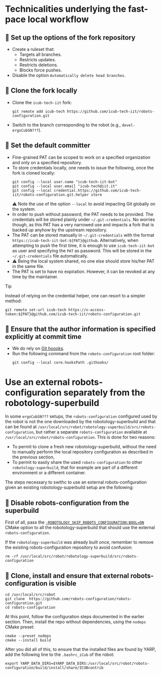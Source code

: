 Technicalities underlying the fast-pace local workflow
======================================================

## 🔲 Set up the options of the fork repository
- Create a ruleset that:
  - Targets all branches.
  - Restricts updates.
  - Restricts deletions.
  - Blocks force pushes.
- Disable the option `Automatically delete head branches`.

## 🔲 Clone the fork locally
- Clone the `icub-tech-iit` fork:
  ```console
  git remote add icub-tech https://github.com/icub-tech-iit/robots-configuration.git
  ```
- Switch to the branch corresponding to the robot (e.g., `devel-ergoCubSN???`).

## 🔲 Set the default committer
- Fine-grained PAT can be scoped to work on a specified organization and only on a specified repository.
- To store credentials locally, one needs to issue the following, once the fork is cloned locally:
  ```console
  git config --local user.name "icub-tech-iit-bot"
  git config --local user.email "icub-tech@iit.it"
  git config --local credential.https://github.com/icub-tech-iit/robots-configuration.git.helper store
  ```
  ⚠️ Note the use of the option `--local` to avoid impacting Git globally on the system.
- In order to push without password, the PAT needs to be provided. The credentials will be stored plainly under `~/.git-credentials`. No worries though, as this PAT has a very narrowed use and impacts a fork that is backed up anyhow by the upstream repository.
- The PAT can be stored manually in `~/.git-credentials` with the format `https://icub-tech-iit-bot:${PAT}@github`. Alternatively, when attempting to push the first time, it is enough to use `icub-tech-iit-bot` as user and specifying the `PAT` as password. This will be stored in the `~/.git-credentials` file automatically.
- ⚠️  Being the local system shared, no one else should store his/her PAT in the same file.
- The PAT is set to have no expiration. However, it can be revoked at any time by the maintainer.

> [!tip]
> Instead of relying on the credential helper, one can resort to a simpler method:
> ```console
> git remote set-url icub-tech https://x-access-token:${PAT}@github.com/icub-tech-iit/robots-configuration.git
> ```

## 🔲 Ensure that the author information is specified explicitly at commit time
- We do rely on [Git hoooks](../.githooks).
- Run the following command from the `robots-configuration` root folder:
  ```console
  git config --local core.hooksPath .githooks/
  ```

Use an external robots-configuration separately from the robotology-superbuild
==================================================================

In some `ergoCubSN???` setups, the `robots-configuration` configured used by the robot is not the one downloaded by the robotology-superbuild and that can be found at `/usr/local/src/robot/robotology-superbuild/src/robots-configuration`,
but rather a separate `robots-configuration` available at `/usr/local/src/robot/robots-configuration`. This is done for two reasons:
* To permit to clone a fresh new robotology-superbuild, without the need to manually perform the local repository configuration as described in the previous section,
* To permit to easily share the used `robots-configuration` to other `robotology-superbuild`, that for example are part of a different environment or a different container.

The steps necessary to swithc to use an external robots-configuration given an existing robotology-superbuild setup are the following:

## 🔲 Disable robots-configuration from the superbuild

First of all, pass the [`-ROBOTOLOGY_SKIP_ROBOTS_CONFIGURATION:BOOL=ON`](https://github.com/robotology/robotology-superbuild/pull/1775) CMake option to all the robotology-superbuild that should use the external `robots-configuration`.

If the `robotology-superbuild` was already built once, remember to remove the existing robots-configuration repository to avoid confusion:

~~~
rm -rf /usr/local/src/robot/robotology-superbuild/src/robots-configuration
~~~

## 🔲 Clone, install and ensure that external robots-configuration is visible


~~~
cd /usr/local/src/robot
git clone  https://github.com/robots-configuration/robots-configuration.git
cd robots-configuration
~~~

At this point, follow the configuration steps documented in the earlier section. Then, install the repo without dependencies, using the `nodeps` CMake preset:

~~~
cmake --preset nodeps
cmake --install build
~~~

After you did all of this, to ensure that the installed files are found by YARP, add the following line to the `.bashrc_iCub` of the robot:

~~~
export YARP_DATA_DIRS=$YARP_DATA_DIRS:/usr/local/src/robot/robots-configuration/build/install/share/ICUBcontrib
~~~
